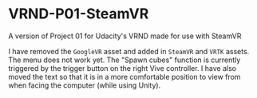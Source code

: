 # VRND-P01-SteamVR
A version of Project 01 for Udacity's VRND made for use with SteamVR

I have removed the `GoogleVR` asset and added in `SteamVR` and `VRTK` assets. The menu does not work yet. The "Spawn cubes" function is currently triggered by the trigger button on the right Vive controller. I have also moved the text so that it is in a more comfortable position to view from when facing the computer (while using Unity).

